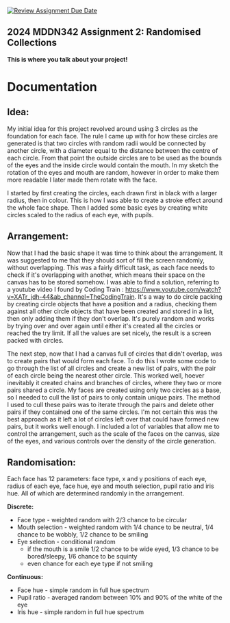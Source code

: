[![Review Assignment Due Date](https://classroom.github.com/assets/deadline-readme-button-24ddc0f5d75046c5622901739e7c5dd533143b0c8e959d652212380cedb1ea36.svg)](https://classroom.github.com/a/uYb6fuja)
## 2024 MDDN342 Assignment 2: Randomised Collections

**This is where you talk about your project!**

# Documentation

## Idea:

My initial idea for this project revolved around using 3 circles as the foundation for each face. The rule I came up with for how these circles are generated is that two circles with random radii would be connected by another circle, with a diameter equal to the distance between the centre of each circle. From that point the outside circles are to be used as the bounds of the eyes and the inside circle would contain the mouth. In my sketch the rotation of the eyes and mouth are random, however in order to make them more readable I later made them rotate with the face.

I started by first creating the circles, each drawn first in black with a larger radius, then in colour. This is how I was able to create a stroke effect around the whole face shape. Then I added some basic eyes by creating white circles scaled to the radius of each eye, with pupils.


## Arrangement:

Now that I had the basic shape it was time to think about the arrangement. It was suggested to me that they should sort of fill the screen randomly, without overlapping. This was a fairly difficult task, as each face needs to check if it's overlapping with another, which means their space on the canvas has to be stored somehow. I was able to find a solution, referring to a youtube video I found by Coding Train : https://www.youtube.com/watch?v=XATr_jdh-44&ab_channel=TheCodingTrain. It's a way to do circle packing by creating circle objects that have a position and a radius, checking them against all other circle objects that have been created and stored in a list, then only adding them if they don't overlap. It's purely random and works by trying over and over again until either it's created all the circles or reached the try limit. If all the values are set nicely, the result is a screen packed with circles.

The next step, now that I had a canvas full of circles that didn't overlap, was to create pairs that would form each face. To do this I wrote some code to go through the list of all circles and create a new list of pairs, with the pair of each circle being the nearest other circle. This worked well, hoever inevitably it created chains and branches of circles, where they two or more pairs shared a circle. My faces are created using only two circles as a base, so I needed to cull the list of pairs to only contain unique pairs. The method I used to cull these pairs was to iterate through the pairs and delete other pairs if they contained one of the same circles. I'm not certain this was the best approach as it left a lot of circles left over that could have formed new pairs, but it works well enough. I included a lot of variables that allow me to control the arrangement, such as the scale of the faces on the canvas, size of the eyes, and various controls over the density of the circle generation.


## Randomisation:

Each face has 12 parameters: face type, x and y positions of each eye, radius of each eye, face hue, eye and mouth selection, pupil ratio and iris hue. All of which are determined randomly in the arrangement.

**Discrete:**
- Face type - weighted random with 2/3 chance to be circular
- Mouth selection - weighted random with 1/4 chance to be neutral, 1/4 chance to be wobbly, 1/2 chance to be smiling
- Eye selection - conditional random
  - if the mouth is a smile 1/2 chance to be wide eyed, 1/3 chance to be bored/sleepy, 1/6 chance to be squinty
  - even chance for each eye type if not smiling

**Continuous:**
- Face hue - simple random in full hue spectrum
- Pupil ratio - averaged random between 10% and 90% of the white of the eye
- Iris hue - simple random in full hue spectrum

